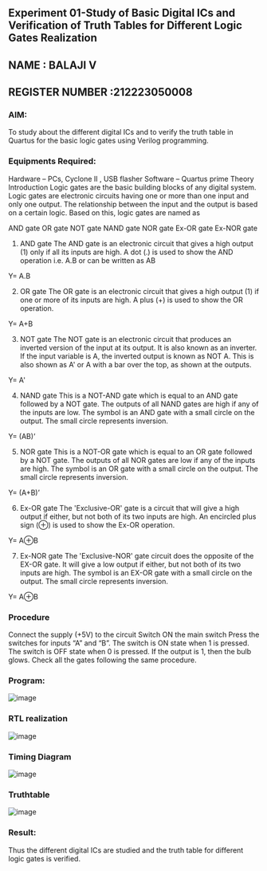 ## Experiment 01-Study of Basic Digital ICs and Verification of Truth Tables for Different Logic Gates Realization
## NAME : BALAJI V
## REGISTER NUMBER :212223050008

### AIM:

To study about the different digital ICs and to verify the truth table in Quartus for the basic logic gates using Verilog programming.

### Equipments Required:

Hardware – PCs, Cyclone II , USB flasher
Software – Quartus prime
Theory
Introduction
Logic gates are the basic building blocks of any digital system. Logic gates are electronic circuits having one or more than one input and only one output. The relationship between the input and the output is based on a certain logic. Based on this, logic gates are named as

AND gate
OR gate
NOT gate
NAND gate
NOR gate
Ex-OR gate
Ex-NOR gate

1) AND gate
The AND gate is an electronic circuit that gives a high output (1) only if all its inputs are high. A dot (.) is used to show the AND operation i.e. A.B or can be written as AB

Y= A.B

2) OR gate
The OR gate is an electronic circuit that gives a high output (1) if one or more of its inputs are high. A plus (+) is used to show the OR operation.

Y= A+B

3) NOT gate
The NOT gate is an electronic circuit that produces an inverted version of the input at its output. It is also known as an inverter. If the input variable is A, the inverted output is known as NOT A. This is also shown as A' or A with a bar over the top, as shown at the outputs.

Y= A'

4) NAND gate
This is a NOT-AND gate which is equal to an AND gate followed by a NOT gate. The outputs of all NAND gates are high if any of the inputs are low. The symbol is an AND gate with a small circle on the output. The small circle represents inversion.

Y= (AB)’

5) NOR gate
This is a NOT-OR gate which is equal to an OR gate followed by a NOT gate. The outputs of all NOR gates are low if any of the inputs are high. The symbol is an OR gate with a small circle on the output. The small circle represents inversion.

Y= (A+B)’

6) Ex-OR gate
The 'Exclusive-OR' gate is a circuit that will give a high output if either, but not both of its two inputs are high. An encircled plus sign (⊕) is used to show the Ex-OR operation.

Y= A⊕B

7) Ex-NOR gate
The 'Exclusive-NOR' gate circuit does the opposite of the EX-OR gate. It will give a low output if either, but not both of its two inputs are high. The symbol is an EX-OR gate with a small circle on the output. The small circle represents inversion.

Y= A⊕B

### Procedure

Connect the supply (+5V) to the circuit
Switch ON the main switch
Press the switches for inputs “A” and “B”. The switch is ON state when 1 is pressed. The switch is OFF state when 0 is pressed.
If the output is 1, then the bulb glows.
Check all the gates following the same procedure.

### Program:

![image](https://github.com/SIBIRAJIM/Study-of-basic-digital-IC-s-and-verification-of-truth-tables-for-different-logic-gates-realization-/assets/154588445/33bb8fb5-329f-45bb-9cc7-3a60b03e7712)

### RTL realization

![image](https://github.com/SIBIRAJIM/Study-of-basic-digital-IC-s-and-verification-of-truth-tables-for-different-logic-gates-realization-/assets/154588445/0228abee-7532-4fd1-b7c5-e5ea3921cbb7)

### Timing Diagram

![image](https://github.com/SIBIRAJIM/Study-of-basic-digital-IC-s-and-verification-of-truth-tables-for-different-logic-gates-realization-/assets/154588445/a91b53a1-7f69-445d-b0f9-bd8d28b43bc2)

### Truthtable

![image](https://github.com/SIBIRAJIM/Study-of-basic-digital-IC-s-and-verification-of-truth-tables-for-different-logic-gates-realization-/assets/154588445/1610b6ac-19ed-4784-95ef-f8797112fb37)

### Result:

Thus the different digital ICs are studied and the truth table for different logic gates is verified.
